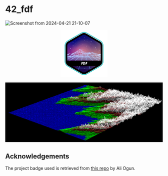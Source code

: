 # 42_fdf

![Screenshot from 2024-04-21 21-10-07](https://github.com/alx-sch/42_fdf/assets/134595144/14ec5ffe-1e5f-4fb2-aca0-542131e23a34)

<p align="center">
    <img src="https://raw.githubusercontent.com/alx-sch/42_fdf/main/.assets/fdfe.png" alt="pipex_badge.png" />
</p>

![Screenshot from 2024-04-24 21-15-30](https://raw.githubusercontent.com/alx-sch/42_fdf/main/.assets/fdf_example.png)

## Acknowledgements
The project badge used is retrieved from [this repo](https://github.com/ayogun/42-project-badges) by Ali Ogun.
